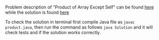Problem description of "Product of Array Except Self" can be found [here](https://leetcode.com/problems/product-of-array-except-self/) while the solution is found [here](https://github.com/aurimas13/Solutions-To-Problems/blob/main/LeetCode/Java%20Solutions/Product%20of%20Array%20Except%20Self/product.java)

To check the solution in terminal first compile Java file as `javac product.java`, then run the command as follows `java Solution` and it will check tests and if the solution works correctly.
